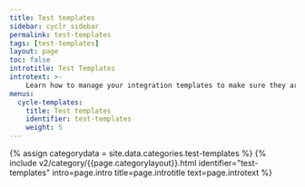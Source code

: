 ```yaml
---
title: Test templates
sidebar: cyclr_sidebar
permalink: test-templates
tags: [test-templates]
layout: page
toc: false
introtitle: Test Templates
introtext: >-
    Learn how to manage your integration templates to make sure they are up to date and performing well.
menus:
  cycle-templates:
    title: Test templates
    identifier: test-templates
    weight: 5
---
```

{% assign categorydata = site.data.categories.test-templates %}
{% include v2/category/{{page.categorylayout}}.html identifier="test-templates" intro=page.intro title=page.introtitle text=page.introtext %}
